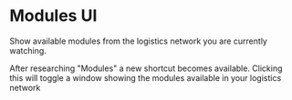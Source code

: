 # Modules UI

Show available modules from the logistics network you are currently watching.

After researching "Modules" a new shortcut becomes available. Clicking this will toggle a window showing the modules available in your logistics network